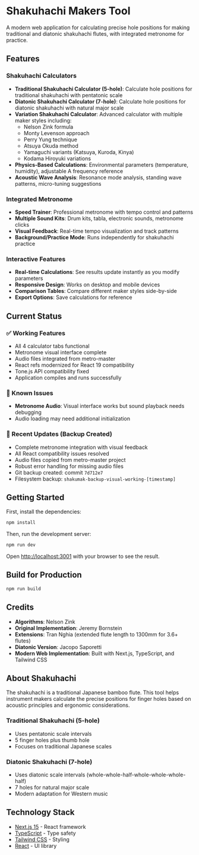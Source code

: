 # Shakuhachi Makers Tool

A modern web application for calculating precise hole positions for making traditional and diatonic shakuhachi flutes, with integrated metronome for practice.

## Features

### Shakuhachi Calculators
- **Traditional Shakuhachi Calculator (5-hole)**: Calculate hole positions for traditional shakuhachi with pentatonic scale
- **Diatonic Shakuhachi Calculator (7-hole)**: Calculate hole positions for diatonic shakuhachi with natural major scale
- **Variation Shakuhachi Calculator**: Advanced calculator with multiple maker styles including:
  - Nelson Zink formula
  - Monty Levenson approach
  - Perry Yung technique
  - Atsuya Okuda method
  - Yamaguchi variants (Katsuya, Kuroda, Kinya)
  - Kodama Hiroyuki variations
- **Physics-Based Calculations**: Environmental parameters (temperature, humidity), adjustable A frequency reference
- **Acoustic Wave Analysis**: Resonance mode analysis, standing wave patterns, micro-tuning suggestions

### Integrated Metronome
- **Speed Trainer**: Professional metronome with tempo control and patterns
- **Multiple Sound Kits**: Drum kits, tabla, electronic sounds, metronome clicks
- **Visual Feedback**: Real-time tempo visualization and track patterns
- **Background/Practice Mode**: Runs independently for shakuhachi practice

### Interactive Features
- **Real-time Calculations**: See results update instantly as you modify parameters
- **Responsive Design**: Works on desktop and mobile devices
- **Comparison Tables**: Compare different maker styles side-by-side
- **Export Options**: Save calculations for reference

## Current Status

### ✅ Working Features
- All 4 calculator tabs functional
- Metronome visual interface complete
- Audio files integrated from metro-master
- React refs modernized for React 19 compatibility
- Tone.js API compatibility fixed
- Application compiles and runs successfully

### 🔧 Known Issues
- **Metronome Audio**: Visual interface works but sound playback needs debugging
- Audio loading may need additional initialization

### 🚀 Recent Updates (Backup Created)
- Complete metronome integration with visual feedback
- All React compatibility issues resolved
- Audio files copied from metro-master project
- Robust error handling for missing audio files
- Git backup created: commit `7d712e7`
- Filesystem backup: `shakumak-backup-visual-working-[timestamp]`

## Getting Started

First, install the dependencies:

```bash
npm install
```

Then, run the development server:

```bash
npm run dev
```

Open [http://localhost:3001](http://localhost:3001) with your browser to see the result.

## Build for Production

```bash
npm run build
```

## Credits

- **Algorithms**: Nelson Zink
- **Original Implementation**: Jeremy Bornstein
- **Extensions**: Tran Nghia (extended flute length to 1300mm for 3.6+ flutes)
- **Diatonic Version**: Jacopo Saporetti
- **Modern Web Implementation**: Built with Next.js, TypeScript, and Tailwind CSS

## About Shakuhachi

The shakuhachi is a traditional Japanese bamboo flute. This tool helps instrument makers calculate the precise positions for finger holes based on acoustic principles and ergonomic considerations.

### Traditional Shakuhachi (5-hole)
- Uses pentatonic scale intervals
- 5 finger holes plus thumb hole
- Focuses on traditional Japanese scales

### Diatonic Shakuhachi (7-hole)
- Uses diatonic scale intervals (whole-whole-half-whole-whole-whole-half)
- 7 holes for natural major scale
- Modern adaptation for Western music

## Technology Stack

- [Next.js 15](https://nextjs.org/) - React framework
- [TypeScript](https://www.typescriptlang.org/) - Type safety
- [Tailwind CSS](https://tailwindcss.com/) - Styling
- [React](https://reactjs.org/) - UI library
